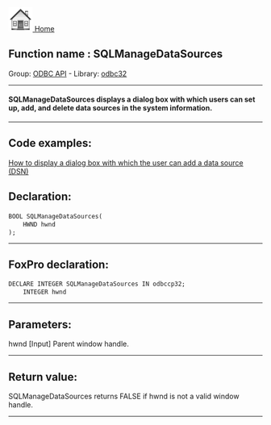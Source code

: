 [<img src="../../images/home.png"> Home ](https://github.com/VFPX/Win32API)  

## Function name : SQLManageDataSources
Group: [ODBC API](../../functions_group.md#ODBC_API)  -  Library: [odbc32](../../Libraries.md#odbc32)  
***  


#### SQLManageDataSources displays a dialog box with which users can set up, add, and delete data sources in the system information.
***  


## Code examples:
[How to display a dialog box with which the user can add a data source (DSN)](../../samples/sample_380.md)  

## Declaration:
```foxpro  
BOOL SQLManageDataSources(
	HWND hwnd
);  
```  
***  


## FoxPro declaration:
```foxpro  
DECLARE INTEGER SQLManageDataSources IN odbccp32;
	INTEGER hwnd  
```  
***  


## Parameters:
hwnd 
[Input]
Parent window handle.  
***  


## Return value:
SQLManageDataSources returns FALSE if hwnd is not a valid window handle.  
***  

